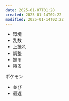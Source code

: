 ```yaml
---
date: 2025-01-07T01:28
created: 2025-01-14T02:22
modified: 2025-01-14T02:22
---
```



- 環境
- 乱数
- 上振れ
- 調整
- 握る
- 縛る

ポケモン
- 並び
- 最遅